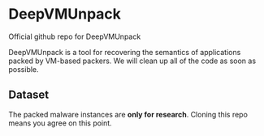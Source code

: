 # DeepVMUnpack

Official github repo for DeepVMUnpack

DeepVMUnpack is a tool for recovering the semantics of applications packed by VM-based packers. We will clean up all of the code as soon as possible.


## Dataset

The packed malware instances are **only for research**. Cloning this repo means you agree on this point.
